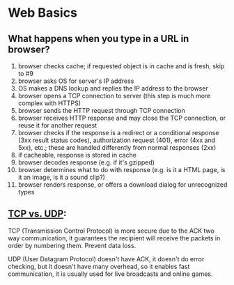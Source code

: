 # Web Basics

## What happens when you type in a URL in browser?

1. browser checks cache; if requested object is in cache and is fresh, skip to \#9
2. browser asks OS for server's IP address
3. OS makes a DNS lookup and replies the IP address to the browser
4. browser opens a TCP connection to server \(this step is much more complex with HTTPS\)
5. browser sends the HTTP request through TCP connection
6. browser receives HTTP response and may close the TCP connection, or reuse it for another request
7. browser checks if the response is a redirect or a conditional response \(3xx result status codes\), authorization request \(401\), error \(4xx and 5xx\), etc.; these are handled differently from normal responses \(2xx\)
8. if cacheable, response is stored in cache
9. browser decodes response \(e.g. if it's gzipped\)
10. browser determines what to do with response \(e.g. is it a HTML page, is it an image, is it a sound clip?\)
11. browser renders response, or offers a download dialog for unrecognized types

## [TCP vs. UDP](https://support.holmsecurity.com/hc/en-us/articles/212963869-What-is-the-difference-between-TCP-and-UDP-):

TCP \(Transmission Control Protocol\) is more secure due to the ACK two way communication, it guarantees the recipient will receive the packets in order by numbering them. Prevent data loss.

UDP \(User Datagram Protocol\) doesn't have ACK, it doesn't do error checking, but it doesn't have many overhead, so it enables fast communication, it is usually used for live broadcasts and online games.



